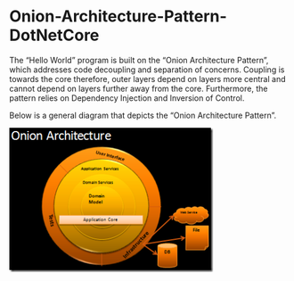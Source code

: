 # Onion-Architecture-Pattern-DotNetCore
The “Hello World” program is built on the “Onion Architecture Pattern”, which addresses code decoupling and separation of concerns.  Coupling is towards the core therefore, outer layers depend on layers more central and cannot depend on layers further away from the core.  Furthermore, the pattern relies on Dependency Injection and Inversion of Control.  

Below is a general diagram that depicts the “Onion Architecture Pattern”.

![Onion Architecture Pattern Diagram](union-diagram.png)